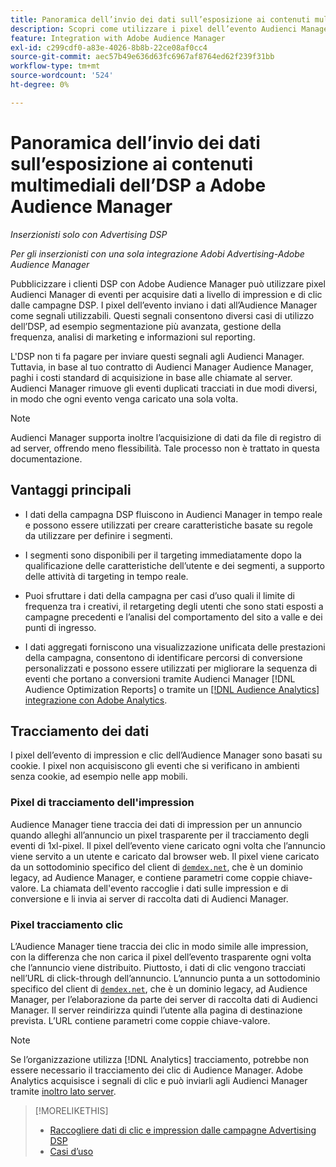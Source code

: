 ```yaml
---
title: Panoramica dell’invio dei dati sull’esposizione ai contenuti multimediali dell’DSP a Adobe Audience Manager
description: Scopri come utilizzare i pixel dell’evento Audienci Manager per acquisire dati a livello di impression e clic dalle campagne Advertising DSP
feature: Integration with Adobe Audience Manager
exl-id: c299cdf0-a83e-4026-8b8b-22ce08af0cc4
source-git-commit: aec57b49e636d63fc6967af8764ed62f239f31bb
workflow-type: tm+mt
source-wordcount: '524'
ht-degree: 0%

---
```


# Panoramica dell’invio dei dati sull’esposizione ai contenuti multimediali dell’DSP a Adobe Audience Manager

*Inserzionisti solo con Advertising DSP*

*Per gli inserzionisti con una sola integrazione Adobi Advertising-Adobe Audience Manager*

Pubblicizzare i clienti DSP con Adobe Audience Manager può utilizzare pixel Audienci Manager di eventi per acquisire dati a livello di impression e di clic dalle campagne DSP. I pixel dell’evento inviano i dati all’Audience Manager come segnali utilizzabili. Questi segnali consentono diversi casi di utilizzo dell’DSP, ad esempio segmentazione più avanzata, gestione della frequenza, analisi di marketing e informazioni sul reporting.

L&#39;DSP non ti fa pagare per inviare questi segnali agli Audienci Manager. Tuttavia, in base al tuo contratto di Audienci Manager Audience Manager, paghi i costi standard di acquisizione in base alle chiamate al server. Audienci Manager rimuove gli eventi duplicati tracciati in due modi diversi, in modo che ogni evento venga caricato una sola volta.

>[!NOTE]
>
> Audienci Manager supporta inoltre l’acquisizione di dati da file di registro di ad server, offrendo meno flessibilità. Tale processo non è trattato in questa documentazione.

## Vantaggi principali

* I dati della campagna DSP fluiscono in Audienci Manager in tempo reale e possono essere utilizzati per creare caratteristiche basate su regole da utilizzare per definire i segmenti.

* I segmenti sono disponibili per il targeting immediatamente dopo la qualificazione delle caratteristiche dell’utente e dei segmenti, a supporto delle attività di targeting in tempo reale.

* Puoi sfruttare i dati della campagna per casi d’uso quali il limite di frequenza tra i creativi, il retargeting degli utenti che sono stati esposti a campagne precedenti e l’analisi del comportamento del sito a valle e dei punti di ingresso.

* I dati aggregati forniscono una visualizzazione unificata delle prestazioni della campagna, consentono di identificare percorsi di conversione personalizzati e possono essere utilizzati per migliorare la sequenza di eventi che portano a conversioni tramite Audienci Manager [!DNL Audience Optimization Reports] o tramite un [[!DNL Audience Analytics] integrazione con Adobe Analytics](/help/integrations/audience-manager/audience-analytics.md).

## Tracciamento dei dati

I pixel dell’evento di impression e clic dell’Audience Manager sono basati su cookie. I pixel non acquisiscono gli eventi che si verificano in ambienti senza cookie, ad esempio nelle app mobili.<!-- Verify if this is still correct. -->

### Pixel di tracciamento dell&#39;impression

Audience Manager tiene traccia dei dati di impression per un annuncio quando alleghi all’annuncio un pixel trasparente per il tracciamento degli eventi di 1xl-pixel. Il pixel dell’evento viene caricato ogni volta che l’annuncio viene servito a un utente e caricato dal browser web. Il pixel viene caricato da un sottodominio specifico del client di [`demdex.net`](https://experienceleague.adobe.com/docs/audience-manager/user-guide/reference/demdex-calls.html), che è un dominio legacy, ad Audience Manager, e contiene parametri come coppie chiave-valore. La chiamata dell&#39;evento raccoglie i dati sulle impression e di conversione e li invia ai server di raccolta dati di Audienci Manager.

### Pixel tracciamento clic

L’Audience Manager tiene traccia dei clic in modo simile alle impression, con la differenza che non carica il pixel dell’evento trasparente ogni volta che l’annuncio viene distribuito. Piuttosto, i dati di clic vengono tracciati nell’URL di click-through dell’annuncio. L’annuncio punta a un sottodominio specifico del client di [`demdex.net`](https://experienceleague.adobe.com/docs/audience-manager/user-guide/reference/demdex-calls.html), che è un dominio legacy, ad Audience Manager, per l’elaborazione da parte dei server di raccolta dati di Audienci Manager. Il server reindirizza quindi l’utente alla pagina di destinazione prevista. L’URL contiene parametri come coppie chiave-valore.

>[!NOTE]
>
>Se l’organizzazione utilizza [!DNL Analytics] tracciamento, potrebbe non essere necessario il tracciamento dei clic di Audience Manager. Adobe Analytics acquisisce i segnali di clic e può inviarli agli Audienci Manager tramite [inoltro lato server](https://experienceleague.adobe.com/docs/analytics/admin/admin-tools/server-side-forwarding/ssf.html).

>[!MORELIKETHIS]
>
>* [Raccogliere dati di clic e impression dalle campagne Advertising DSP](collect.md)
>* [Casi d’uso](use-cases.md)
